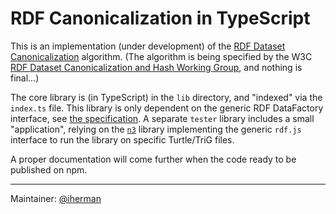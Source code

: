 # RDF Canonicalization in TypeScript

This is an implementation (under development) of the [RDF Dataset Canonicalization](https://www.w3.org/TR/rdf-canon/) algorithm. (The algorithm is being specified by the W3C [RDF Dataset Canonicalization and Hash Working Group](https://www.w3.org/groups/wg/rch), and nothing is final…)

The core library is (in TypeScript) in the `lib` directory, and "indexed" via the `index.ts` file. This library is only dependent on the generic RDF DataFactory interface, see [the specification](http://rdf.js.org/data-model-spec/#datafactory-interface). A separate `tester` library includes a small "application", relying on the [`n3`](https://github.com/rdfjs/N3.js) library implementing the generic `rdf.js` interface to run the library on specific Turtle/TriG files.  

A proper documentation will come further when the code ready to be published on npm.

---

Maintainer: [@iherman](https://github.com/iherman)
